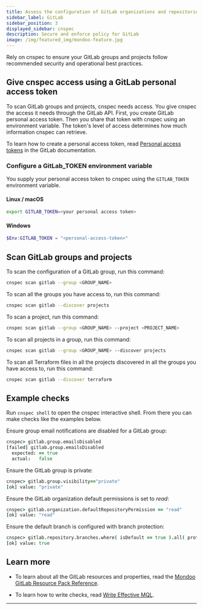 ```yaml
---
title: Assess the configuration of GitLab organizations and repositories with cnspec
sidebar_label: GitLab
sidebar_position: 3
displayed_sidebar: cnspec
description: Secure and enforce policy for GitLab
image: /img/featured_img/mondoo-feature.jpg
---
```


Rely on cnspec to ensure your GitLab groups and projects follow recommended security and operational best practices.

## Give cnspec access using a GitLab personal access token

To scan GitLab groups and projects, cnspec needs access. You give cnspec the access it needs through the GitLab API. First, you create GitLab personal access token. Then you share that token with cnspec using an environment variable. The token's level of access determines how much information cnspec can retrieve.

To learn how to create a personal access token, read [Personal access tokens](https://docs.gitlab.com/ee/user/profile/personal_access_tokens.html) in the GitLab documentation.

### Configure a GitLab_TOKEN environment variable

You supply your personal access token to cnspec using the `GITLAB_TOKEN` environment variable.

#### Linux / macOS

```bash
export GITLAB_TOKEN=<your personal access token>
```

#### Windows

```powershell
$Env:GITLAB_TOKEN = "<personal-access-token>"
```

## Scan GitLab groups and projects

To scan the configuration of a GitLab group, run this command:

```bash
cnspec scan gitlab --group <GROUP_NAME>
```

To scan all the groups you have access to, run this command:

```bash
cnspec scan gitlab --discover projects
```

To scan a project, run this command:

```bash
cnspec scan gitlab --group <GROUP_NAME> --project <PROJECT_NAME>
```

To scan all projects in a group, run this command:

```bash
cnspec scan gitlab --group <GROUP_NAME> --discover projects
```

To scan all Terraform files in all the projects discovered in all the groups you have access to, run this command:

```bash
cnspec scan gitlab --discover terraform
```

## Example checks

Run `cnspec shell` to open the cnspec interactive shell. From there you can make checks like the examples below.

Ensure group email notifications are disabled for a GitLab group:

```coffee
cnspec> gitlab.group.emailsDisabled
[failed] gitlab.group.emailsDisabled
  expected: == true
  actual:   false
```

Ensure the GitLab group is private:

```coffee
cnspec> gitlab.group.visibility=="private"
[ok] value: "private"
```

Ensure the GitLab organization default permissions is set to _read_:

```coffee
cnspec> gitlab.organization.defaultRepositoryPermission == "read"
[ok] value: "read"
```

Ensure the default branch is configured with branch protection:

```coffee
cnspec> gitlab.repository.branches.where( isDefault == true ).all( protected == true )
[ok] value: true
```

## Learn more

- To learn about all the GitLab resources and properties, read the [Mondoo GitLab Resource Pack Reference](/mql/resources/gitlab-pack/).

- To learn how to write checks, read [Write Effective MQL](/mql/mql.write).

---
